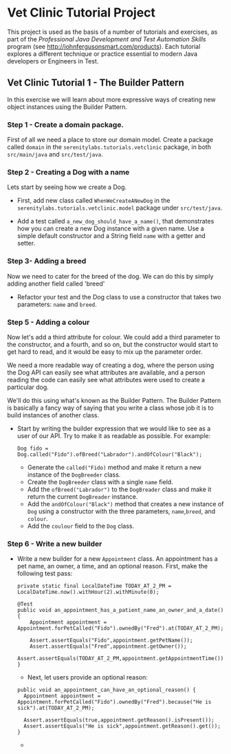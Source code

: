 # Vet Clinic Tutorial Project

This project is used as the basis of a number of tutorials and exercises, as part of the *Professional Java Development and Test Automation Skills* program (see http://johnfergusonsmart.com/products). Each tutorial explores a different technique or practice essential to modern Java developers or Engineers in Test.

## Vet Clinic Tutorial 1 - The Builder Pattern

In this exercise we will learn about more expressive ways of creating new object instances using the Builder Pattern.

### Step 1 - Create a domain package.

First of all we need a place to store our domain model. Create a package called `domain` in the `serenitylabs.tutorials.vetclinic` package, in both `src/main/java` and `src/test/java`.

### Step 2 - Creating a Dog with a name

Lets start by seeing how we create a Dog.

  - First, add new class called `WhenWeCreateANewDog` in the `serenitylabs.tutorials.vetclinic.model` package under `src/test/java`.

  - Add a test called `a_new_dog_should_have_a_name()`, that demonstrates how you can create a new Dog instance with a given name. Use a simple default constructor and a String field `name` with a getter and setter.

### Step 3- Adding a breed
Now we need to cater for the breed of the dog. We can do this by simply adding another field called 'breed'

  - Refactor your test and the Dog class to use a constructor that takes two parameters: `name` and `breed`.

### Step 5 - Adding a colour
Now let's add a third attribute for colour. We could add a third parameter to the constructor, and a fourth, and so on, but the constructor would start to get hard to read, and it would be easy to mix up the parameter order.

We need a more readable way of creating a dog, where the person using the Dog API can easily see what attributes are available, and a person reading the code can easily see what attributes were used to create a particular dog.

We'll do this using what's known as the Builder Pattern. The Builder Pattern is basically a fancy way of saying that you write a class whose job it is to build instances of another class.

 - Start by writing the builder expression that we would like to see as a user of our API. Try to make it as readable as possible. For example:
    ```
    Dog fido = Dog.called("Fido").ofBreed("Labrador").andOfColour("Black");
    ```

    - Generate the `called("Fido)` method and make it return a new instance of the `DogBreeder` class.
    - Create the `DogBreeder` class with a single `name` field.
    - Add the `ofBreed("Labrador")` to the `DogBreader` class and make it return the current `DogBreader` instance.
    - Add the `andOfColour("Black")` method that creates a new instance of `Dog` using a constructor with the three parameters, `name`,`breed`, and `colour`.
    - Add the `coulour` field to the `Dog` class.

### Step 6 - Write a new builder

- Write a new builder for a new `Appointment` class. An appointment has a pet name, an owner, a time, and an optional reason. First, make the following test pass:
  ```
  private static final LocalDateTime TODAY_AT_2_PM = LocalDateTime.now().withHour(2).withMinute(0);

  @Test
  public void an_appointment_has_a_patient_name_an_owner_and_a_date() {
      Appointment appointment = Appointment.forPetCalled("Fido").ownedBy("Fred").at(TODAY_AT_2_PM);

      Assert.assertEquals("Fido",appointment.getPetName());
      Assert.assertEquals("Fred",appointment.getOwner());
      Assert.assertEquals(TODAY_AT_2_PM,appointment.getAppointmentTime());
  }
  ```

  - Next, let users provide an optional reason:
  ```
  public void an_appointment_can_have_an_optional_reason() {
    Appointment appointment = Appointment.forPetCalled("Fido").ownedBy("Fred").because("He is sick").at(TODAY_AT_2_PM);

    Assert.assertEquals(true,appointment.getReason().isPresent());
    Assert.assertEquals("He is sick",appointment.getReason().get());
  }
  ```






  -
